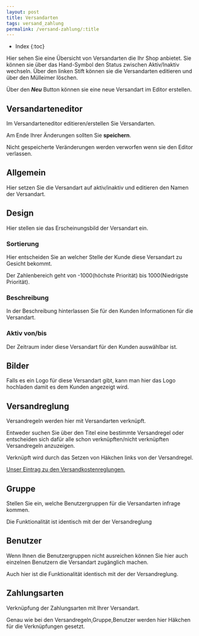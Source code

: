 ```yaml
---
layout: post
title: Versandarten
tags: versand_zahlung
permalink: /versand-zahlung/:title
---
```


+ Index
{:toc}

Hier sehen Sie eine Übersicht von Versandarten die Ihr Shop anbietet.
Sie können sie über das Hand-Symbol den Status zwischen Aktiv/Inaktiv wechseln.
Über den linken Stift können sie die Versandarten editieren und über den Mülleimer löschen.

Über den ***Neu*** Button können sie eine neue Versandart im Editor erstellen.

## Versandarteneditor

Im Versandarteneditor editieren/erstellen Sie Versandarten.

Am Ende Ihrer Änderungen sollten Sie **speichern**.

Nicht gespeicherte Veränderungen werden verworfen wenn sie den Editor verlassen.

## Allgemein

Hier setzen Sie die Versandart auf aktiv/inaktiv und editieren den Namen der Versandart.

## Design 

Hier stellen sie das Erscheinungsbild der Versandart ein.

### Sortierung 

Hier entscheiden Sie an welcher Stelle der Kunde diese Versandart zu Gesicht bekommt.

Der Zahlenbereich geht von -1000(höchste Priorität) bis 1000(Niedrigste Priorität). 

### Beschreibung

In der Beschreibung hinterlassen Sie für den Kunden Informationen für die Versandart.

### Aktiv von/bis

Der Zeitraum inder diese Versandart für den Kunden auswählbar ist.

## Bilder 

Falls es ein Logo für diese Versandart gibt, kann man hier das Logo hochladen damit es dem Kunden angezeigt wird.

## Versandreglung

Versandregeln werden hier mit Versandarten verknüpft.

Entweder suchen Sie über den Titel eine bestimmte Versandregel oder entscheiden sich dafür alle schon verknüpften/nicht verknüpften Versandregeln anzuzeigen.  

Verknüpft wird durch das Setzen von Häkchen links von der Versandregel. 

[Unser Eintrag zu den Versandkostenreglungen.][versandkostenreglungen]

## Gruppe

Stellen Sie ein, welche Benutzergruppen für die Versandarten infrage kommen.

Die Funktionalität ist identisch mit der der Versandreglung

## Benutzer 

Wenn Ihnen die Benutzergruppen nicht ausreichen können Sie hier auch einzelnen Benutzern die Versandart zugänglich machen. 

Auch hier ist die Funktionalität identisch mit der der Versandreglung.

## Zahlungsarten

Verknüpfung der Zahlungsarten mit Ihrer Versandart.

Genau wie bei den Versandregeln,Gruppe,Benutzer werden hier Häkchen für die Verknüpfungen gesetzt. 


[versandkostenreglungen]: /wiki/versand-zahlung/versandkostenreglung

